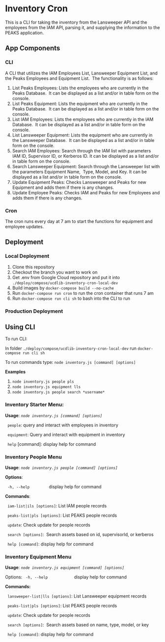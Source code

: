 # Inventory Cron

This is a CLI for taking the inventory from the Lansweeper API and the employees from the IAM API, parsing it, and supplying the information to the PEAKS application.



## App Components
### CLI
A CLI that utilizes the IAM Employees List, Lansweeper Equipment List, and the Peaks Employees and Equipment List.  The functionality is as follows:
1. List Peaks Employees: Lists the employees who are currently in the Peaks Database.  It can be displayed as a list and/or in table form on the console.
2. List Peaks Equipment: Lists the equipment who are currently in the Peaks Database.  It can be displayed as a list and/or in table form on the console.
3. List IAM Employees: Lists the employees who are currently in the IAM Database.  It can be displayed as a list and/or in table form on the console.
4. List Lansweeper Equipment: Lists the equipment who are currently in the Lansweeper Database.  It can be displayed as a list and/or in table form on the console.
5. Search IAM Employees: Search through the IAM list with parameters IAM ID, Supervisor ID, or Kerberos ID. It can be displayed as a list and/or in table form on the console.
6. Search Lansweeper Equipment: Search through the Lansweeper list with the parameters Equipment Name,  Type, Model, and Key. It can be displayed as a list and/or in table form on the console.
7. Update Equipment Peaks: Checks Lansweeper and Peaks for new Equipment and adds them if there is any changes.
8. Update Employee Peaks: Checks IAM and Peaks for new Employees and adds them if there is any changes.

### Cron
The cron runs every day at 7 am to start the functions for equipment and employee updates. 

## Deployment
### Local Deployment
1. Clone this repository
2. Checkout the branch you want to work on
3. Get .env from Google Cloud repository and put it into `./deploy/compose/ucdlib-inventory-cron-local-dev`
4. Build images by `docker-compose build --no-cache`
5. Run `docker-compose run cron` to run the cron container that runs 7 am
6. Run `docker-compose run cli sh` to bash into the CLI to run 




### Production Deployment
## Using CLI

To run CLI:

In folder `./deploy/compose/ucdlib-inventory-cron-local-dev` run `docker-compose run cli sh`

To run commands type: `node inventory.js [command] [options]`

**Examples** 

1. `node inventory.js people pls`
2. `node inventory.js equipment lls`
3. `node inventory.js people search *username*`

### Inventory Starter Menu:



**Usage**: *`node inventory.js [command] [options]`*

  `people`: query and interact with employees in inventory

  `equipment`: Query and interact with equipment in inventory

  `help` [command]: display help for command



### Inventory People Menu
**Usage**: *`node inventory.js people [command] [options]`*



**Options**:

  `-h, --help`                display help for command



**Commands**:

  `iam-list|ils [options]`: List IAM people records

  `peaks-list|pls [options]`: List PEAKS people records

  `update`: Check update for people records

  `search [options]`:  Search assets based on id, supervisorId, or kerberos

  `help [command]`: display help for command



### Inventory Equipment Menu
**Usage**: *`node inventory.js equipment [command] [options]`*



Options:
  `-h, --help `                    display help for command



**Commands:**

  `lansweeper-list|lls [options]`: List Lansweeper equipment records

  `peaks-list|pls [options]`: List PEAKS people records

  `update`: Check update for people records

  `search [options]`:  Search assets based on name, type, model, or key

  `help [command]`: display help for command



